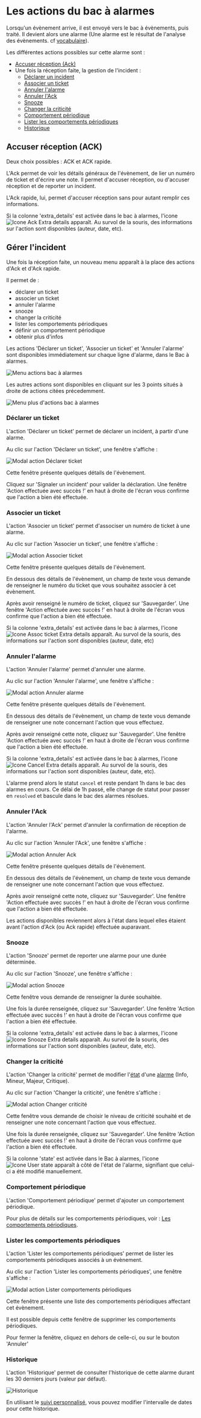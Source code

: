 # Les actions du bac à alarmes

Lorsqu'un évènement arrive, il est envoyé vers le bac à évènements, puis traité. Il devient alors une alarme (Une alarme est le résultat de l'analyse des évènements. cf [vocabulaire](../../../vocabulaire/index.md)).  

Les différentes actions possibles sur cette alarme sont :

*  [Accuser réception (Ack)](#accuser-réception-ack)
*  Une fois la réception faite, la gestion de l'incident :
    *  [Déclarer un incident](#déclarer-un-ticket)
    *  [Associer un ticket](#associer-un-ticket)
    *  [Annuler l'alarme](#annuler-lalarme)
    *  [Annuler l'Ack](#annuler-lack)
    *  [Snooze](#snooze)
    *  [Changer la criticité](#changer-la-criticité)
    *  [Comportement périodique](#comportement-périodique)
    *  [Lister les comportements périodiques](#lister-les-comportements-périodiques)
    *  [Historique](#historique)

## Accuser réception (ACK)

Deux choix possibles : ACK et ACK rapide.

L'Ack permet de voir les détails généraux de l'évènement, de lier un numéro de ticket et d'écrire une note. Il permet d'accuser réception, ou d'accuser réception et de reporter un incident.

L'Ack rapide, lui, permet d'accuser réception sans pour autant remplir ces informations.

Si la colonne 'extra\_details' est activée dans le bac à alarmes, l'icone ![Icone Ack Extra details](./img/ack-extra-details-icon.png  "Icone Ack Extra details") apparaît. Au survol de la souris, des informations sur l'action sont disponibles (auteur, date, etc).

## Gérer l'incident

Une fois la réception faite, un nouveau menu apparaît à la place des actions d'Ack et d'Ack rapide.

Il permet de :

*  déclarer un ticket
*  associer un ticket
*  annuler l'alarme
*  snooze
*  changer la criticité
*  lister les comportements périodiques
*  définir un comportement périodique
*  obtenir plus d'infos

Les actions 'Déclarer un ticket', 'Associer un ticket' et 'Annuler l'alarme' sont disponibles immédiatement sur chaque ligne d'alarme, dans le Bac à alarmes.

![Menu actions bac à alarmes](./img/menu-actions.png "Menu actions bac à alarmes")

Les autres actions sont disponibles en cliquant sur les 3 points situés à droite de actions citées précedemment.

![Menu plus d'actions bac à alarmes](./img/menu-more-actions.png "Menu actions bac à alarmes")

### Déclarer un ticket

L'action 'Déclarer un ticket' permet de déclarer un incident, à partir d'une alarme.

Au clic sur l'action 'Déclarer un ticket', une fenêtre s'affiche :

![Modal action Déclarer ticket](./img/modal-declare-ticket.png  "Modal action Déclarer ticket")

Cette fenêtre présente quelques détails de l'évènement.

Cliquez sur 'Signaler un incident' pour valider la déclaration.
Une fenêtre 'Action effectuée avec succès !' en haut à droite de l'écran vous confirme que l'action a bien été effectuée.

### Associer un ticket

L'action 'Associer un ticket' permet d'associser un numéro de ticket à une alarme.

Au clic sur l'action 'Associer un ticket', une fenêtre s'affiche :

![Modal action Associer ticket](./img/modal-assoc-ticket.png  "Modal action Associer ticket")

Cette fenêtre présente quelques détails de l'évènement.

En dessous des détails de l'évènement, un champ de texte vous demande de renseigner le numéro du ticket que vous souhaitez associer à cet évènement.

Après avoir renseigné le numéro de ticket, cliquez sur 'Sauvegarder'.
Une fenêtre 'Action effectuée avec succès !' en haut à droite de l'écran vous confirme que l'action a bien été effectuée.

Si la colonne 'extra\_details' est activée dans le bac à alarmes, l'icone ![Icone Assoc ticket Extra details](./img/assoc-ticket-extra-details-icon.png  "Icone Assoc ticket Extra details") apparaît. Au survol de la souris, des informations sur l'action sont disponibles (auteur, date, etc)

### Annuler l'alarme

L'action 'Annuler l'alarme' permet d'annuler une alarme.

Au clic sur l'action 'Annuler l'alarme', une fenêtre s'affiche :

![Modal action Annuler alarme](./img/modal-cancel.png  "Modal action Annuler alarme")

Cette fenêtre présente quelques détails de l'évènement.

En dessous des détails de l'évènement, un champ de texte vous demande de renseigner une note concernant l'action que vous effectuez.

Après avoir renseigné cette note, cliquez sur 'Sauvegarder'.
Une fenêtre 'Action effectuée avec succès !' en haut à droite de l'écran vous confirme que l'action a bien été effectuée.

Si la colonne 'extra\_details' est activée dans le bac à alarmes, l'icone ![Icone Cancel Extra details](./img/cancel-extra-details-icon.png  "Icone Cancel Extra details") apparaît. Au survol de la souris, des informations sur l'action sont disponibles (auteur, date, etc).

L'alarme prend alors le statut `cancel` et reste pendant 1h dans le bac des alarmes en cours. Ce délai de 1h passé, elle change de statut pour passer en `resolved` et bascule dans le bac des alarmes résolues.

### Annuler l'Ack

L'action 'Annuler l'Ack' permet d'annuler la confirmation de réception de l'alarme.

Au clic sur l'action 'Annuler l'Ack', une fenêtre s'affiche :

![Modal action Annuler Ack](./img/modal-cancel-ack.png  "Modal action Annuler Ack")

Cette fenêtre présente quelques détails de l'évènement.

En dessous des détails de l'évènement, un champ de texte vous demande de renseigner une note concernant l'action que vous effectuez.

Après avoir renseigné cette note, cliquez sur 'Sauvegarder'.
Une fenêtre 'Action effectuée avec succès !' en haut à droite de l'écran vous confirme que l'action a bien été effectuée.

Les actions disponibles reviennent alors à l'état dans lequel elles étaient avant l'action d'Ack (ou Ack rapide) effectuée auparavant.

### Snooze

L'action 'Snooze' permet de reporter une alarme pour une durée déterminée.

Au clic sur l'action 'Snooze', une fenêtre s'affiche :

![Modal action Snooze](./img/modal-snooze.png  "Modal action Snooze")

Cette fenêtre vous demande de renseigner la durée souhaitée.

Une fois la durée renseignée, cliquez sur 'Sauvegarder'.
Une fenêtre 'Action effectuée avec succès !' en haut à droite de l'écran vous confirme que l'action a bien été effectuée.

Si la colonne 'extra\_details' est activée dans le bac à alarmes, l'icone ![Icone Snooze Extra details](./img/snooze-extra-details-icon.png  "Icone Snooze Extra details") apparaît. Au survol de la souris, des informations sur l'action sont disponibles (auteur, date, etc).

### Changer la criticité

L'action 'Changer la criticité' permet de modifier l'[état](../../../vocabulaire/index.md#etat) d'une [alarme](../../../vocabulaire/index.md#alarme) (Info, Mineur, Majeur, Critique).

Au clic sur l'action 'Changer la criticité', une fenêtre s'affiche :

![Modal action Changer criticité](./img/modal-change-criticity.png  "Modal action Changer criticité")

Cette fenêtre vous demande de choisir le niveau de criticité souhaité et de renseigner une note concernant l'action que vous effectuez.

Une fois la durée renseignée, cliquez sur 'Sauvegarder'.
Une fenêtre 'Action effectuée avec succès !' en haut à droite de l'écran vous confirme que l'action a bien été effectuée.

Si la colonne 'state' est activée dans le Bac à alarmes, l'icone ![Icone User state](./img/icone-user-state.png  "Icone User state") apparaît à côté de l'état de l'alarme, signifiant que celui-ci a été modifié manuellement.

### Comportement périodique

L'action 'Comportement périodique' permet d'ajouter un comportement périodique.

Pour plus de détails sur les comportements périodiques, voir : [Les comportements périodiques](../../pbehaviors/index.md).

### Lister les comportements périodiques

L'action 'Lister les comportements périodiques' permet de lister les comportements périodiques associés à un évènement.

Au clic sur l'action 'Lister les comportements périodiques', une fenêtre s'affiche :

![Modal action Lister comportements périodiques](./img/modal-list-pbehaviors.png  "Modal action Lister comportements périodiques")

Cette fenêtre présente une liste des comportements périodiques affectant cet évènement.

Il est possible depuis cette fenêtre de supprimer les comportements périodiques.

Pour fermer la fenêtre, cliquez en dehors de celle-ci, ou sur le bouton 'Annuler'

### Historique

L'action 'Historique' permet de consulter l'historique de cette alarme durant les 30 derniers jours (valeur par défaut).  

![Historique](./img/history.png  "Historique")

En utilisant le [suivi personnalisé](../../bac-a-alarmes/#suivi-personnalise), vous pouvez modifier l'intervalle de dates pour cette historique.
